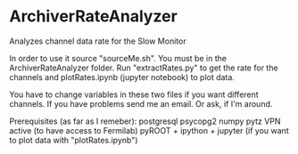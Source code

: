 # ArchiverRateAnalyzer
Analyzes channel data rate for the Slow Monitor

In order to use it source "sourceMe.sh". You must be in the ArchiverRateAnalyzer folder.
Run "extractRates.py" to get the rate for the channels and plotRates.ipynb (jupyter notebook) to plot data.

You have to change variables in these two files if you want different channels.
If you have problems send me an email. Or ask, if I'm around.

Prerequisites (as far as I remeber):
postgresql
psycopg2
numpy
pytz
VPN active (to have access to Fermilab)
pyROOT + ipython + jupyter (if you want to plot data with "plotRates.ipynb")
